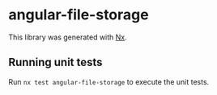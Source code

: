 # angular-file-storage

This library was generated with [Nx](https://nx.dev).

## Running unit tests

Run `nx test angular-file-storage` to execute the unit tests.
